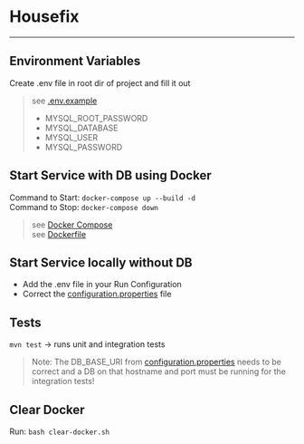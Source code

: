 # Housefix

___

## Environment Variables
Create .env file in root dir of project and fill it out
> see [.env.example](./.env.example)
> - MYSQL_ROOT_PASSWORD
> - MYSQL_DATABASE
> - MYSQL_USER
> - MYSQL_PASSWORD

## Start Service with DB using Docker
Command to Start: `docker-compose up --build -d`\
Command to Stop: `docker-compose down`
> see [Docker Compose](./docker-compose.yml)\
> see [Dockerfile](./Dockerfile)

## Start Service locally without DB
- Add the .env file in your Run Configuration
- Correct the [configuration.properties](src/main/resources/config.properties) file

## Tests
`mvn test` -> runs unit and integration tests
> Note: The DB_BASE_URI from [configuration.properties](src/main/resources/config.properties) needs to be correct and a DB on that hostname and port must be running for the integration tests!

## Clear Docker
Run: `bash clear-docker.sh`
